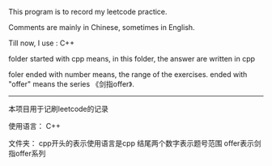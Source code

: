 This program is to record my leetcode practice.

Comments are mainly in Chinese, sometimes in English.

Till now, I use : C++

folder started with cpp means, in this folder, the answer are written in cpp

foler ended with number means, the range of the exercises.
ended with "offer" means the series 《剑指offer》.


----------------------------------------------------------------------------


本项目用于记刷leetcode的记录

使用语言：
C++

文件夹：
cpp开头的表示使用语言是cpp
结尾两个数字表示题号范围
offer表示剑指offer系列